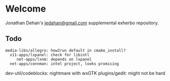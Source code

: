Welcome
=======
Jonathan Dehan's <jedahan@gmail.com> supplemental exherbo repository.

Todo
----
    media-libs/allegro: how2run default in cmake_install?
      x11-apps/lxpanel: check for libintl
         net-apps/lxnm: depends on lxpanel
      net-apps/connman: intel project, looks promising
   dev-util/codeblocks: nightmare with wxGTK
         plugins/gedit: might not be hard
